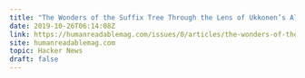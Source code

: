 ```yaml
---
title: "The Wonders of the Suffix Tree Through the Lens of Ukkonen’s Algorithm"
date: 2019-10-26T06:14:08Z
link: https://humanreadablemag.com/issues/0/articles/the-wonders-of-the-suffix-tree-through-the-lens-of-ukkonen%E2%80%99s-algorithm/?utm_medium=RSS&utm_source=hune
site: humanreadablemag.com
topic: Hacker News
draft: false
---
```

